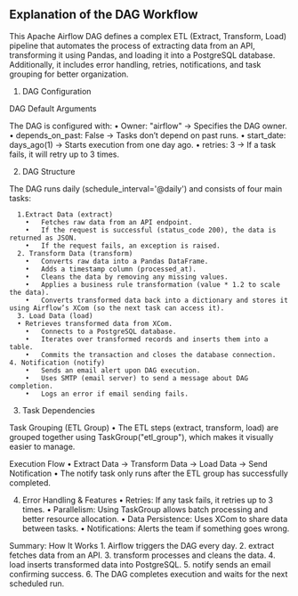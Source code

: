 ## Explanation of the DAG Workflow

This Apache Airflow DAG defines a complex ETL (Extract, Transform, Load) pipeline that automates the process of extracting data from an API, transforming it using Pandas, and loading it into a PostgreSQL database. Additionally, it includes error handling, retries, notifications, and task grouping for better organization.

1. DAG Configuration

DAG Default Arguments

The DAG is configured with:
	•	Owner: "airflow" → Specifies the DAG owner.
	•	depends_on_past: False → Tasks don’t depend on past runs.
	•	start_date: days_ago(1) → Starts execution from one day ago.
	•	retries: 3 → If a task fails, it will retry up to 3 times.

2. DAG Structure

The DAG runs daily (schedule_interval='@daily') and consists of four main tasks:

	  1.Extract Data (extract)
	    •	Fetches raw data from an API endpoint.
	    •	If the request is successful (status_code 200), the data is returned as JSON.
	    •	If the request fails, an exception is raised.
	  2. Transform Data (transform)
	    •	Converts raw data into a Pandas DataFrame.
	    •	Adds a timestamp column (processed_at).
	    •	Cleans the data by removing any missing values.
	    •	Applies a business rule transformation (value * 1.2 to scale the data).
	    •	Converts transformed data back into a dictionary and stores it using Airflow’s XCom (so the next task can access it).
	  3. Load Data (load)
  	  •	Retrieves transformed data from XCom.
	    •	Connects to a PostgreSQL database.
	    •	Iterates over transformed records and inserts them into a table.
	    •	Commits the transaction and closes the database connection.
    4. Notification (notify)
	    •	Sends an email alert upon DAG execution.
	    •	Uses SMTP (email server) to send a message about DAG completion.
	    •	Logs an error if email sending fails.

3. Task Dependencies

Task Grouping (ETL Group)
	•	The ETL steps (extract, transform, load) are grouped together using TaskGroup("etl_group"), which makes it visually easier to manage.

Execution Flow
	•	Extract Data → Transform Data → Load Data → Send Notification
	•	The notify task only runs after the ETL group has successfully completed.

4. Error Handling & Features
	•	Retries: If any task fails, it retries up to 3 times.
	•	Parallelism: Using TaskGroup allows batch processing and better resource allocation.
	•	Data Persistence: Uses XCom to share data between tasks.
	•	Notifications: Alerts the team if something goes wrong.

Summary: How It Works
	1.	Airflow triggers the DAG every day.
	2.	extract fetches data from an API.
	3.	transform processes and cleans the data.
	4.	load inserts transformed data into PostgreSQL.
	5.	notify sends an email confirming success.
	6.	The DAG completes execution and waits for the next scheduled run.
